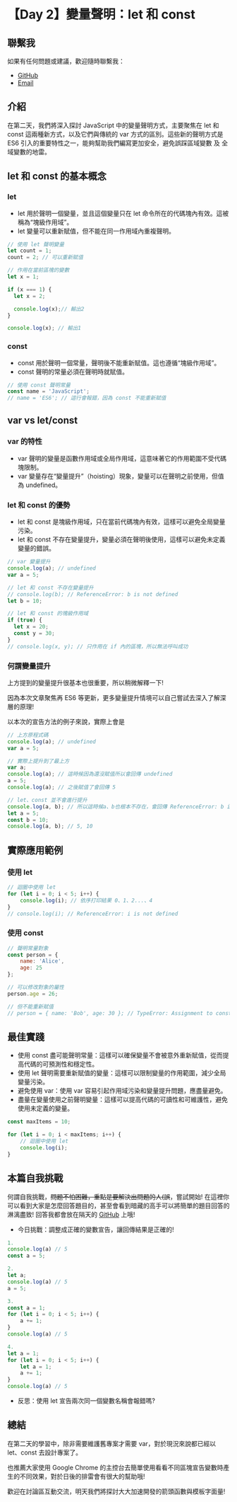 # 【Day 2】變量聲明：let 和 const

## 聯繫我
如果有任何問題或建議，歡迎隨時聯繫我：
- [GitHub](https://github.com/Chung-Chi-Lin)
- [Email](mailto:z0925955648@gmail.com)

## 介紹

在第二天，我們將深入探討 JavaScript 中的變量聲明方式，主要聚焦在 let 和 const 這兩種新方式，以及它們與傳統的 var 方式的區別。這些新的聲明方式是 ES6 引入的重要特性之一，能夠幫助我們編寫更加安全，避免誤踩區域變數 及 全域變數的地雷。

## let 和 const 的基本概念
### let
- let 用於聲明一個變量，並且這個變量只在 let 命令所在的代碼塊內有效。這被稱為“塊級作用域”。
- let 變量可以重新賦值，但不能在同一作用域內重複聲明。

``` javascript
// 使用 let 聲明變量
let count = 1;
count = 2; // 可以重新賦值
```
``` javascript
// 作用在當前區塊的變數
let x = 1;

if (x === 1) {
  let x = 2;

  console.log(x);// 輸出2
}

console.log(x); // 輸出1
```
### const
- const 用於聲明一個常量，聲明後不能重新賦值。這也遵循“塊級作用域”。
- const 聲明的常量必須在聲明時就賦值。
``` javascript
// 使用 const 聲明常量
const name = 'JavaScript';
// name = 'ES6'; // 這行會報錯，因為 const 不能重新賦值
```
## var vs let/const

### var 的特性
- var 聲明的變量是函數作用域或全局作用域，這意味著它的作用範圍不受代碼塊限制。
- var 變量存在“變量提升”（hoisting）現象，變量可以在聲明之前使用，但值為 undefined。

### let 和 const 的優勢
- let 和 const 是塊級作用域，只在當前代碼塊內有效，這樣可以避免全局變量污染。
- let 和 const 不存在變量提升，變量必須在聲明後使用，這樣可以避免未定義變量的錯誤。
``` javascript
// var 變量提升
console.log(a); // undefined
var a = 5;

// let 和 const 不存在變量提升
// console.log(b); // ReferenceError: b is not defined
let b = 10;

// let 和 const 的塊級作用域
if (true) {
  let x = 20;
  const y = 30;
}
// console.log(x, y); // 只作用在 if 內的區塊，所以無法呼叫成功
```
### 何謂變量提升
上方提到的變量提升很基本也很重要，所以稍微解釋一下!

因為本次文章聚焦再 ES6 等更新，更多變量提升情境可以自己嘗試去深入了解深層的原理!

以本次的宣告方法的例子來說，實際上會是
```javascript
// 上方原程式碼
console.log(a); // undefined
var a = 5;

// 實際上提升到了最上方
var a;
console.log(a); // 這時候因為還沒賦值所以會回傳 undefined
a = 5;
console.log(a); // 之後賦值了會回傳 5
```

```javascript
// let、const 並不會進行提升
console.log(a, b); // 所以這時候a、b也根本不存在，會回傳 ReferenceError: b is not defined
let a = 5;
const b = 10;
console.log(a, b); // 5, 10
```

## 實際應用範例
### 使用 let

```javascript
// 迴圈中使用 let
for (let i = 0; i < 5; i++) {
    console.log(i); // 依序打印結果 0、1、2...、4
}
// console.log(i); // ReferenceError: i is not defined
```
### 使用 const

```javascript
// 聲明常量對象
const person = {
    name: 'Alice',
    age: 25
};

// 可以修改對象的屬性
person.age = 26;

// 但不能重新賦值
// person = { name: 'Bob', age: 30 }; // TypeError: Assignment to constant variable.
```

## 最佳實踐
- 使用 const 盡可能聲明常量：這樣可以確保變量不會被意外重新賦值，從而提高代碼的可預測性和穩定性。
- 使用 let 聲明需要重新賦值的變量：這樣可以限制變量的作用範圍，減少全局變量污染。
- 避免使用 var：使用 var 容易引起作用域污染和變量提升問題，應盡量避免。
- 盡量在變量使用之前聲明變量：這樣可以提高代碼的可讀性和可維護性，避免使用未定義的變量。

```javascript
const maxItems = 10;

for (let i = 0; i < maxItems; i++) {
    // 迴圈中使用 let
    console.log(i);
}
```
## 本篇自我挑戰
何謂自我挑戰，~~問題不怕困難，重點是要解決出問題的人(誤~~，嘗試開始! 在這裡你可以看到大家是怎麼回答題目的，甚至會看到暗藏的高手可以將簡單的題目回答的淋漓盡致!
回答我都會放在隔天的 [GitHub](https://github.com/Chung-Chi-Lin) 上哦!

- 今日挑戰：調整成正確的變數宣告，讓回傳結果是正確的!
```javascript
1.
console.log(a) // 5
const a = 5;

2.
let a;
console.log(a) // 5
a = 5;

3.
const a = 1;
for (let i = 0; i < 5; i++) {
	a += 1;
}
console.log(a) // 5

4.
let a = 1;
for (let i = 0; i < 5; i++) {
	let a = 1;
	a += 1;
}
console.log(a) // 5
```
- 反思：使用 let 宣告兩次同一個變數名稱會報錯嗎?

## 總結

在第二天的學習中，除非需要維護舊專案才需要 var，對於現況來說都已經以 let、const 去設計專案了。

也推薦大家使用 Google Chrome 的主控台去簡單使用看看不同區塊宣告變數時產生的不同效果，對於日後的排雷會有很大的幫助哦!

歡迎在討論區互動交流，明天我們將探討大大加速開發的箭頭函數與模板字面量!
